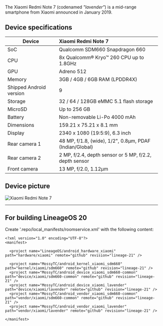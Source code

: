 The Xiaomi Redmi Note 7 (codenamed _"lavender"_) is a mid-range smartphone from Xiaomi announced in January 2019.

## Device specifications

| Device                  | Xiaomi Redmi Note 7                                         |
| ----------------------- | :---------------------------------------------------------- |
| SoC                     | Qualcomm SDM660 Snapdragon 660                              |
| CPU                     | 8x Qualcomm® Kryo™ 260 CPU up to 1.8GHz                     |
| GPU                     | Adreno 512                                                  |
| Memory                  | 3GB / 4GB / 6GB RAM (LPDDR4X)                               |
| Shipped Android version | 9                                                           |
| Storage                 | 32 / 64 / 128GB eMMC 5.1 flash storage                      |
| MicroSD                 | Up to 256 GB                                                |
| Battery                 | Non-removable Li-Po 4000 mAh                                |
| Dimensions              | 159.21 x 75.21 x 8.1 mm                                     |
| Display                 | 2340 x 1080 (19:5:9), 6.3 inch                              |
| Rear camera 1           | 48 MP, f/1.8, (wide), 1/2", 0.8µm, PDAF (Indian/Global)     |
| Rear camera 2           | 2 MP, f/2.4, depth sensor or 5 MP, f/2.2, depth sensor      |
| Front camera            | 13 MP, f/2.0, 1.12µm                                        |


## Device picture

![Xiaomi Redmi Note 7](https://i01.appmifile.com/webfile/globalimg/products/pc/redmi-note7/gallery1-2.jpg)

***

## For building LineageOS 20
Create '.repo/local_manifests/roomservice.xml' with the following content:
```
<?xml version="1.0" encoding="UTF-8"?>
<manifest>

  <project name="LineageOS/android_hardware_xiaomi" path="hardware/xiaomi" remote="github" revision="lineage-21" />

  <project name="MossyTC/android_kernel_xiaomi_sdm660" path="kernel/xiaomi/sdm660" remote="github" revision="lineage-21" />
  <project name="MossyTC/android_device_xiaomi_sdm660-common" path="device/xiaomi/sdm660-common" remote="github" revision="lineage-21" />
  <project name="MossyTC/android_device_xiaomi_lavender" path="device/xiaomi/lavender" remote="github" revision="lineage-21" />
  <project name="MossyTC/android_vendor_xiaomi_sdm660-common" path="vendor/xiaomi/sdm660-common" remote="github" revision="lineage-21" />
  <project name="MossyTC/android_vendor_xiaomi_lavender" path="vendor/xiaomi/lavender" remote="github" revision="lineage-21" />

</manifest>
```
